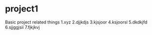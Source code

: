 # project1
Basic project related things 
1.xyz
2.djjkdjs
3.kjsjoor
4.ksjoorsl
5.dkdkjfd
6.sjjggjsii
7.fjkjkvj